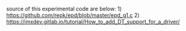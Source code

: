 source of this experimental code are below:
    1) https://github.com/repk/epd/blob/master/epd_g1.c
    2) https://imxdev.gitlab.io/tutorial/How_to_add_DT_support_for_a_driver/
